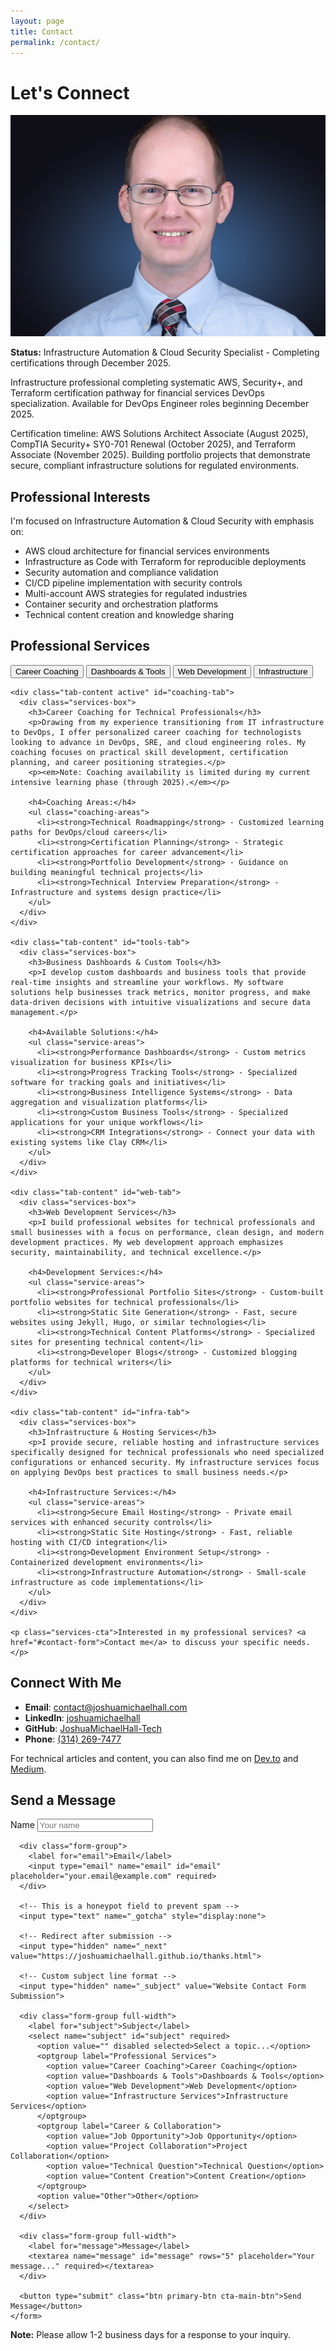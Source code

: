 ```yaml
---
layout: page
title: Contact
permalink: /contact/
---
```


# Let's Connect

<div class="contact-hero">
  <div class="contact-image">
    <img src="/assets/images/headshot.jpg" alt="Joshua Michael Hall" loading="lazy">
  </div>
</div>

<div class="content-section with-divider">
  <div class="availability-status">
    <span class="status-indicator available"></span>
    <p><strong>Status:</strong> Infrastructure Automation & Cloud Security Specialist - Completing certifications through December 2025.</p>
  </div>

  <p>Infrastructure professional completing systematic AWS, Security+, and Terraform certification pathway for financial services DevOps specialization. Available for DevOps Engineer roles beginning December 2025.</p>

  <p>Certification timeline: AWS Solutions Architect Associate (August 2025), CompTIA Security+ SY0-701 Renewal (October 2025), and Terraform Associate (November 2025). Building portfolio projects that demonstrate secure, compliant infrastructure solutions for regulated environments.</p>
</div>

<div class="content-section with-divider">
  <h2>Professional Interests</h2>

  <p>I'm focused on Infrastructure Automation & Cloud Security with emphasis on:</p>

  <ul class="interests-list">
    <li>AWS cloud architecture for financial services environments</li>
    <li>Infrastructure as Code with Terraform for reproducible deployments</li>
    <li>Security automation and compliance validation</li>
    <li>CI/CD pipeline implementation with security controls</li>
    <li>Multi-account AWS strategies for regulated industries</li>
    <li>Container security and orchestration platforms</li>
    <li>Technical content creation and knowledge sharing</li>
  </ul>
</div>

<div class="content-section with-divider">
  <h2>Professional Services</h2>
  
  <div class="services-tabs">
    <div class="tab-headers">
      <button class="tab-button active" data-tab="coaching">Career Coaching</button>
      <button class="tab-button" data-tab="tools">Dashboards & Tools</button>
      <button class="tab-button" data-tab="web">Web Development</button>
      <button class="tab-button" data-tab="infra">Infrastructure</button>
    </div>
    
    <div class="tab-content active" id="coaching-tab">
      <div class="services-box">
        <h3>Career Coaching for Technical Professionals</h3>
        <p>Drawing from my experience transitioning from IT infrastructure to DevOps, I offer personalized career coaching for technologists looking to advance in DevOps, SRE, and cloud engineering roles. My coaching focuses on practical skill development, certification planning, and career positioning strategies.</p>
        <p><em>Note: Coaching availability is limited during my current intensive learning phase (through 2025).</em></p>
        
        <h4>Coaching Areas:</h4>
        <ul class="coaching-areas">
          <li><strong>Technical Roadmapping</strong> - Customized learning paths for DevOps/cloud careers</li>
          <li><strong>Certification Planning</strong> - Strategic certification approaches for career advancement</li>
          <li><strong>Portfolio Development</strong> - Guidance on building meaningful technical projects</li>
          <li><strong>Technical Interview Preparation</strong> - Infrastructure and systems design practice</li>
        </ul>
      </div>
    </div>
    
    <div class="tab-content" id="tools-tab">
      <div class="services-box">
        <h3>Business Dashboards & Custom Tools</h3>
        <p>I develop custom dashboards and business tools that provide real-time insights and streamline your workflows. My software solutions help businesses track metrics, monitor progress, and make data-driven decisions with intuitive visualizations and secure data management.</p>
        
        <h4>Available Solutions:</h4>
        <ul class="service-areas">
          <li><strong>Performance Dashboards</strong> - Custom metrics visualization for business KPIs</li>
          <li><strong>Progress Tracking Tools</strong> - Specialized software for tracking goals and initiatives</li>
          <li><strong>Business Intelligence Systems</strong> - Data aggregation and visualization platforms</li>
          <li><strong>Custom Business Tools</strong> - Specialized applications for your unique workflows</li>
          <li><strong>CRM Integrations</strong> - Connect your data with existing systems like Clay CRM</li>
        </ul>
      </div>
    </div>
    
    <div class="tab-content" id="web-tab">
      <div class="services-box">
        <h3>Web Development Services</h3>
        <p>I build professional websites for technical professionals and small businesses with a focus on performance, clean design, and modern development practices. My web development approach emphasizes security, maintainability, and technical excellence.</p>
        
        <h4>Development Services:</h4>
        <ul class="service-areas">
          <li><strong>Professional Portfolio Sites</strong> - Custom-built portfolio websites for technical professionals</li>
          <li><strong>Static Site Generation</strong> - Fast, secure websites using Jekyll, Hugo, or similar technologies</li>
          <li><strong>Technical Content Platforms</strong> - Specialized sites for presenting technical content</li>
          <li><strong>Developer Blogs</strong> - Customized blogging platforms for technical writers</li>
        </ul>
      </div>
    </div>
    
    <div class="tab-content" id="infra-tab">
      <div class="services-box">
        <h3>Infrastructure & Hosting Services</h3>
        <p>I provide secure, reliable hosting and infrastructure services specifically designed for technical professionals who need specialized configurations or enhanced security. My infrastructure services focus on applying DevOps best practices to small business needs.</p>
        
        <h4>Infrastructure Services:</h4>
        <ul class="service-areas">
          <li><strong>Secure Email Hosting</strong> - Private email services with enhanced security controls</li>
          <li><strong>Static Site Hosting</strong> - Fast, reliable hosting with CI/CD integration</li>
          <li><strong>Development Environment Setup</strong> - Containerized development environments</li>
          <li><strong>Infrastructure Automation</strong> - Small-scale infrastructure as code implementations</li>
        </ul>
      </div>
    </div>
    
    <p class="services-cta">Interested in my professional services? <a href="#contact-form">Contact me</a> to discuss your specific needs.</p>
  </div>
</div>

<div class="content-section with-divider">
  <h2>Connect With Me</h2>

  <ul class="contact-info">
    <li><strong>Email</strong>: <a href="mailto:contact@joshuamichaelhall.com">contact@joshuamichaelhall.com</a></li>
    <li><strong>LinkedIn</strong>: <a href="https://linkedin.com/in/joshuamichaelhall">joshuamichaelhall</a></li>
    <li><strong>GitHub</strong>: <a href="https://github.com/JoshuaMichaelHall-Tech">JoshuaMichaelHall-Tech</a></li>
    <li><strong>Phone</strong>: <a href="tel:3142697477">(314) 269-7477</a></li>
  </ul>
  
  <p class="contact-note">For technical articles and content, you can also find me on <a href="https://dev.to/joshuamichaelhall">Dev.to</a> and <a href="https://medium.com/@joshuamichaelhall">Medium</a>.</p>
</div>

<div class="content-section no-divider">
  <h2>Send a Message</h2>

  <div class="contact-form-container" id="contact-form">
    <form action="https://formspree.io/f/mvgaqjak" method="POST" class="contact-form" id="contactForm">
      <div class="form-group">
        <label for="name">Name</label>
        <input type="text" name="name" id="name" placeholder="Your name" required>
      </div>

      <div class="form-group">
        <label for="email">Email</label>
        <input type="email" name="email" id="email" placeholder="your.email@example.com" required>
      </div>

      <!-- This is a honeypot field to prevent spam -->
      <input type="text" name="_gotcha" style="display:none">

      <!-- Redirect after submission -->
      <input type="hidden" name="_next" value="https://joshuamichaelhall.github.io/thanks.html">

      <!-- Custom subject line format -->
      <input type="hidden" name="_subject" value="Website Contact Form Submission">

      <div class="form-group full-width">
        <label for="subject">Subject</label>
        <select name="subject" id="subject" required>
          <option value="" disabled selected>Select a topic...</option>
          <optgroup label="Professional Services">
            <option value="Career Coaching">Career Coaching</option>
            <option value="Dashboards & Tools">Dashboards & Tools</option>
            <option value="Web Development">Web Development</option>
            <option value="Infrastructure Services">Infrastructure Services</option>
          </optgroup>
          <optgroup label="Career & Collaboration">
            <option value="Job Opportunity">Job Opportunity</option>
            <option value="Project Collaboration">Project Collaboration</option>
            <option value="Technical Question">Technical Question</option>
            <option value="Content Creation">Content Creation</option>
          </optgroup>
          <option value="Other">Other</option>
        </select>
      </div>

      <div class="form-group full-width">
        <label for="message">Message</label>
        <textarea name="message" id="message" rows="5" placeholder="Your message..." required></textarea>
      </div>

      <button type="submit" class="btn primary-btn cta-main-btn">Send Message</button>
    </form>
  </div>

  <div class="note">
    <p><strong>Note:</strong> Please allow 1-2 business days for a response to your inquiry.</p>
  </div>
</div>

<script>
  document.addEventListener('DOMContentLoaded', function() {
    // Service tabs functionality
    const tabButtons = document.querySelectorAll('.tab-button');
    const tabContents = document.querySelectorAll('.tab-content');

    tabButtons.forEach(button => {
      button.addEventListener('click', function() {
        // Remove active class from all buttons and contents
        tabButtons.forEach(btn => btn.classList.remove('active'));
        tabContents.forEach(content => content.classList.remove('active'));

        // Add active class to current button
        this.classList.add('active');

        // Show the corresponding tab content
        const tabId = this.getAttribute('data-tab');
        document.getElementById(tabId + '-tab').classList.add('active');
      });
    });

    // Add Service option to dropdown if selected from URL hash
    const hash = window.location.hash;
    if(hash && hash.includes('service-')) {
      const service = hash.replace('#service-', '');

      // Select the appropriate tab
      const tabButton = document.querySelector(`.tab-button[data-tab="${service}"]`);
      if(tabButton) {
        tabButton.click();

        // Scroll to the services section
        const servicesSection = document.querySelector('.services-tabs');
        if(servicesSection) {
          servicesSection.scrollIntoView({ behavior: 'smooth' });
        }
      }

      // Set the subject dropdown to the appropriate service
      const subjectSelect = document.getElementById('subject');
      if(subjectSelect) {
        if(service === 'web') {
          subjectSelect.value = 'Web Development';
        } else if(service === 'infra') {
          subjectSelect.value = 'Infrastructure Services';
        } else if(service === 'coaching') {
          subjectSelect.value = 'Career Coaching';
        } else if(service === 'tools') {
          subjectSelect.value = 'Dashboards & Tools';
        }
      }
    }
  });
</script>